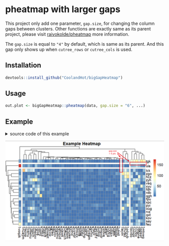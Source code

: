 pheatmap with larger gaps
========

This project only add one parameter, `gap.size`, for changing the column gaps between clusters. Other functions are exactly same as its parent project, please visit [raivokolde/pheatmap](https://github.com/raivokolde/pheatmap) more information.  

The `gap.size` is equal to `"4"` by default, which is same as its parent. And this gap only shows up when `cutree_rows` or `cutree_cols` is used.

## Installation

```r
devtools::install_github("CoolandHot/bigGapHeatmap")
```

## Usage

```r
out.plot <- bigGapHeatmap::pheatmap(data, gap.size = "6", ...)
```

## Example
<details>
  <summary>source code of this example</summary>
  
  ```r
  # from https://slowkow.com/notes/pheatmap-tutorial/

  random_string <- function(n) {
    substr(paste(sample(letters), collapse = ""), 1, n)
  }

  mat <- matrix(rgamma(1000, shape = 1) * 5, ncol = 50)

  colnames(mat) <- replicate(ncol(mat), random_string(5))
  rownames(mat) <- replicate(nrow(mat), random_string(3))

  col_groups <- substr(colnames(mat), 1, 1)

  mat[,col_groups == "1"] <- mat[,col_groups == "1"] * 5


  bigGapHeatmap::pheatmap(
    mat = mat,
    gap.size = "6",
    cutree_rows = 3,
    cutree_cols = 4,
    fontsize = 14,
    main = "Example Heatmap"
  )

  ```
</details>

![image](bigGapHeatmap_example.png)
